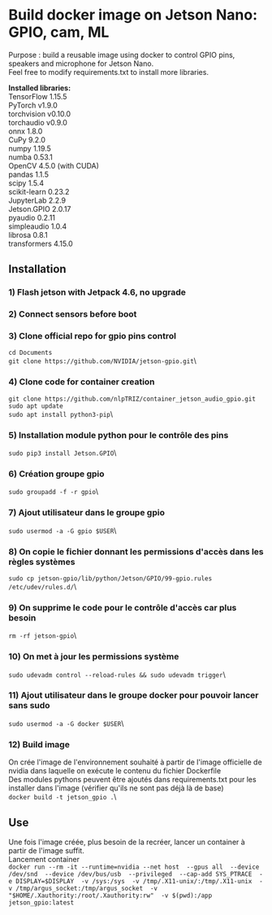 # Build docker image on Jetson Nano: GPIO, cam, ML
Purpose : build a reusable image using docker to control GPIO pins, speakers and microphone for Jetson Nano.\
Feel free to modify requirements.txt to install more libraries.

**Installed libraries:**\
TensorFlow 1.15.5 \
PyTorch v1.9.0 \
torchvision v0.10.0\
torchaudio v0.9.0 \
onnx 1.8.0 \
CuPy 9.2.0\
numpy 1.19.5\
numba 0.53.1\
OpenCV 4.5.0 (with CUDA)\
pandas 1.1.5\
scipy 1.5.4\
scikit-learn 0.23.2\
JupyterLab 2.2.9\
Jetson.GPIO 2.0.17\
pyaudio 0.2.11\
simpleaudio 1.0.4\
librosa 0.8.1\
transformers 4.15.0

## Installation
### 1) Flash jetson with Jetpack 4.6, no upgrade
### 2) Connect sensors before boot
### 3) Clone official repo for gpio pins control
`cd Documents`\
`git clone https://github.com/NVIDIA/jetson-gpio.git`\
### 4) Clone code for container creation
`git clone https://github.com/nlpTRIZ/container_jetson_audio_gpio.git`\
`sudo apt update`\
`sudo apt install python3-pip`\
### 5) Installation module python pour le contrôle des pins
`sudo pip3 install Jetson.GPIO`\
### 6) Création groupe gpio
`sudo groupadd -f -r gpio`\
### 7) Ajout utilisateur dans le groupe gpio
`sudo usermod -a -G gpio $USER`\
### 8) On copie le fichier donnant les permissions d'accès dans les règles systèmes
`sudo cp jetson-gpio/lib/python/Jetson/GPIO/99-gpio.rules /etc/udev/rules.d/`\
### 9) On supprime le code pour le contrôle d'accès car plus besoin
`rm -rf jetson-gpio`\
### 10) On met à jour les permissions système
`sudo udevadm control --reload-rules && sudo udevadm trigger`\
### 11) Ajout utilisateur dans le groupe docker pour pouvoir lancer sans sudo
`sudo usermod -a -G docker $USER`\
### 12) Build image
On crée l'image de l'environnement souhaité à partir de l'image officielle de nvidia dans laquelle on exécute le contenu du fichier Dockerfile\
Des modules pythons peuvent être ajoutés dans requirements.txt pour les installer dans l'image (vérifier qu'ils ne sont pas déjà là de base)\
`docker build -t jetson_gpio .`\

## Use
Une fois l'image créée, plus besoin de la recréer, lancer un container à partir de l'image suffit.\
Lancement container\
`docker run --rm -it --runtime=nvidia --net host  --gpus all 
           --device /dev/snd 
           --device /dev/bus/usb 
	   --privileged 
	   --cap-add SYS_PTRACE 
	   -e DISPLAY=$DISPLAY 
           -v /sys:/sys 
           -v /tmp/.X11-unix/:/tmp/.X11-unix 
           -v /tmp/argus_socket:/tmp/argus_socket 
           -v "$HOME/.Xauthority:/root/.Xauthority:rw" 
	   -v $(pwd):/app 
           jetson_gpio:latest`
